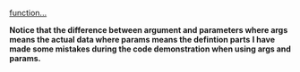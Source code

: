 [function...](https://www.python-course.eu/python3_functions.php)


**Notice that the difference between argument and parameters where args means the actual data where params means the defintion parts**
**I have made some mistakes during the code demonstration when using args and params.**
